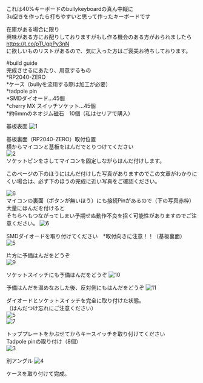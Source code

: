 これは40%キーボードのbullykeyboardの真ん中縦に  
3u空きを作ったら打ちやすいと思って作ったキーボードです  

在庫がある場合に限り  
興味がある方にお配りしておりますがもし作る機会のある方がおられましたら  
https://t.co/pTUgpPy3nN  
に欲しいものリストがあるので、気に入った方はご褒美お待ちしております。  
  
#build guide  
完成させるにあたり、用意するもの  
*RP2040-ZERO  
*ケース（bullyを流用する際は加工が必要）  
*tadpole pin  
*SMDダイオード…45個  
*cherry MX スイッチソケット…45個  
*約6mmのネオジム磁石　10個（私はセリアで購入）  
  

基板表面
![1](./img/build1.jpg)  

基板裏面（RP2040-ZERO）取付位置  
横からマイコンと基板をはんだでとりつけてください  
![2](./img/build2.jpg)  
ソケットピンをさしてマイコンを固定しながらはんだ付けします。 

このページの下のほうにはんだ付けした写真がありますのでこの文章がわかりにくい場合は、必ず下のほうの完成に近い写真をご確認ください。  
  
![6](./img/build6.jpg)  
マイコンの裏面（ボタンが無いほう）にも接続Pinがあるので（下の写真赤枠）大量にはんだを付けると  
そちらへもつながってしまい予期せぬ動作不良を招く可能性がありますのでご注意ください。
![6](./img/build6-1.jpg)  

  
SMDダイオードを取り付けてください　*取付向きに注意！！（基板裏面）  
![5](./img/build8.jpg)  


片方に予備はんだをどうぞ  
![9](./img/build9.jpg)  

  
ソケットスイッチにも予備はんだをどうぞ
![10](./img/build10.jpg)  


予備はんだを温めなおした後、反対側にもはんだをどうぞ
![11](./img/build11.jpg)  

ダイオードとソケットスイッチを完全に取り付けた状態。  
（はんだつけ忘れにご注意ください）  
![5](./img/build5.jpg)  
![7](./img/build7.jpg)  

トッププレートをかぶせてからキースイッチを取り付けてください  
Tadpole pinの取り付け（8個）  
![3](./img/build3.jpg)  

別アングル
![4](./img/build4.jpg)  

ケースを取り付けて完成。
